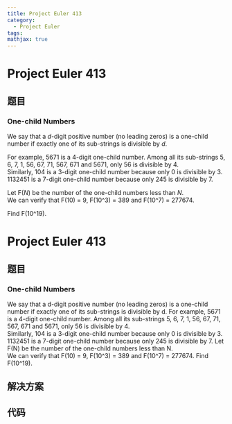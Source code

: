```yaml
---
title: Project Euler 413
category:
  - Project Euler
tags:
mathjax: true
---
```

<escape><!-- more --></escape>
    
# Project Euler 413
## 题目
### One-child Numbers


We say that a <var>d</var>-digit positive number (no leading zeros) is a one-child number if exactly one of its sub-strings is divisible by <var>d</var>.

For example, 5671 is a 4-digit one-child number. Among all its sub-strings 5, 6, 7, 1, 56, 67, 71, 567, 671 and 5671, only 56 is divisible by 4.<br />
Similarly, 104 is a 3-digit one-child number because only 0 is divisible by 3.<br />
1132451 is a 7-digit one-child number because only 245 is divisible by 7.

Let F(<var>N</var>) be the number of the one-child numbers less than <var>N</var>.<br />
We can verify that F(10) = 9, F(10^3) = 389 and F(10^7) = 277674.

Find F(10^19).


# Project Euler 413
## 题目
### One-child Numbers

We say that a d-digit positive number (no leading zeros) is a one-child number if exactly one of its sub-strings is divisible by d.
For example, 5671 is a 4-digit one-child number. Among all its sub-strings 5, 6, 7, 1, 56, 67, 71, 567, 671 and 5671, only 56 is divisible by 4.<br>Similarly, 104 is a 3-digit one-child number because only 0 is divisible by 3.<br>1132451 is a 7-digit one-child number because only 245 is divisible by 7.
Let F(N) be the number of the one-child numbers less than N.<br>We can verify that F(10) = 9, F(10^3) = 389 and F(10^7) = 277674.
Find F(10^19).


## 解决方案


## 代码


